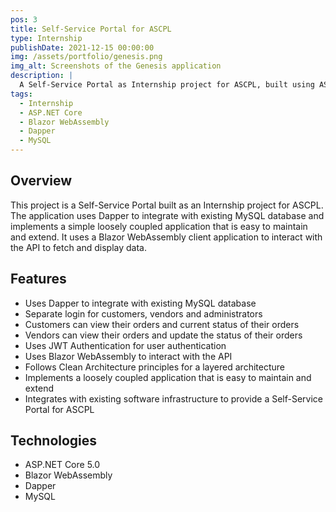 ```yaml
---
pos: 3
title: Self-Service Portal for ASCPL
type: Internship
publishDate: 2021-12-15 00:00:00
img: /assets/portfolio/genesis.png
img_alt: Screenshots of the Genesis application
description: |
  A Self-Service Portal as Internship project for ASCPL, built using ASP.NET Core API, Blazor WebAssembly, Dapper and MySQL
tags:
  - Internship
  - ASP.NET Core
  - Blazor WebAssembly
  - Dapper
  - MySQL
---
```


## Overview

This project is a Self-Service Portal built as an Internship project for ASCPL. The application uses Dapper to integrate with existing MySQL database and implements a simple loosely coupled application that is easy to maintain and extend. It uses a Blazor WebAssembly client application to interact with the API to fetch and display data.

## Features

- Uses Dapper to integrate with existing MySQL database
- Separate login for customers, vendors and administrators
- Customers can view their orders and current status of their orders
- Vendors can view their orders and update the status of their orders
- Uses JWT Authentication for user authentication
- Uses Blazor WebAssembly to interact with the API
- Follows Clean Architecture principles for a layered architecture
- Implements a loosely coupled application that is easy to maintain and extend
- Integrates with existing software infrastructure to provide a Self-Service Portal for ASCPL

## Technologies

- ASP.NET Core 5.0
- Blazor WebAssembly
- Dapper
- MySQL
